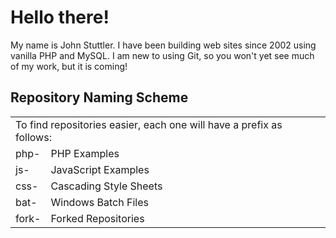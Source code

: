 # Hello there!

My name is John Stuttler.
I have been building web sites since 2002 using vanilla PHP and MySQL. 
I am new to using Git, so you won't yet see much of my work, but it is coming!

## Repository Naming Scheme

<table style="width: 100%; border: 0;">
  <tr>
    <td style="width: 100%;" colspan="2">
      To find repositories easier, each one will have a prefix as follows:
    </td>
  </tr>
  <tr>
    <td style="width: 10%;">
      php-
    </td>
    <td style="width: 90%;">
      PHP Examples
    </td>
  </tr>
  <tr>
    <td style="width: 10%;">
      js-
    </td>
    <td style="width: 90%;">
      JavaScript Examples
    </td>
  </tr>
  <tr>
    <td style="width: 10%;">
      css-
    </td>
    <td style="width: 90%;">
      Cascading Style Sheets
    </td>
  </tr>
  <tr>
    <td style="width: 10%;">
      bat-
    </td>
    <td style="width: 90%;">
      Windows Batch Files
    </td>
  </tr>
  <tr>
    <td style="width: 10%;">
      fork-
    </td>
    <td style="width: 90%;">
      Forked Repositories
    </td>
  </tr>
</table>
